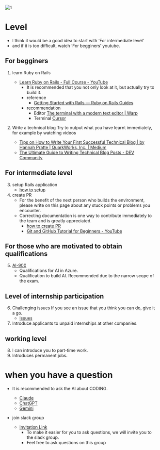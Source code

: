 ![1](https://github.com/user-attachments/assets/685220c3-07bb-4b3e-8950-89fa434d24ca)

# Level
* I think it would be a good idea to start with ‘For intermediate level’ 
* and if it is too difficult, watch ‘For begginers’ youtube.

## For begginers
1. learn Ruby on Rails
     * [Learn Ruby on Rails \- Full Course \- YouTube](https://www.youtube.com/watch?v=fmyvWz5TUWg)
       * It is recommended that you not only look at it, but actually try to build it.
       * reference
           * [Getting Started with Rails — Ruby on Rails Guides](https://guides.rubyonrails.org/getting_started.html)
       * recommendation
            * Editor
            [The terminal with a modern text editor \| Warp](https://www.warp.dev/text-editor)
            * Terminal
            [Cursor](https://www.cursor.com/)

2. Write a technical blog
Try to output what you have learnt immediately, for example by watching videos
      * [Tips on How to Write Your First Successful Technical Blog \| by Hannah Pratte \| QuarkWorks, Inc\. \| Medium](https://medium.com/quark-works/tips-on-how-to-write-your-first-successful-technical-blog-4cb65e5b4ce4)
      * [The Ultimate Guide to Writing Technical Blog Posts \- DEV Community](https://dev.to/blackgirlbytes/the-ultimate-guide-to-writing-technical-blog-posts-5464)

## For intermediate level
3. setup Rails application
   * [how to setup](https://github.com/nishikawa1031/mainApp?tab=readme-ov-file#how-to-setup)
4. create PR
   * For the benefit of the next person who builds the environment, please write on this page about any stuck points or problems you encounter.
   * Correcting documentation is one way to contribute immediately to the team and is greatly appreciated.
     * [how to create PR](documents/work_way/pr.md)
     * [Git and GitHub Tutorial for Beginners \- YouTube](https://www.youtube.com/watch?v=tRZGeaHPoaw)

## For those who are motivated to obtain qualifications
5. [AI-900](https://learn.microsoft.com/en-us/credentials/certifications/azure-ai-fundamentals/?practice-assessment-type=certification)
   * Qualifications for AI in Azure.
   * Qualification to build AI. Recommended due to the narrow scope of the exam.

## Level of internship participation
6. Challenging issues
If you see an issue that you think you can do, give it a go.
   * [Issues](https://github.com/nishikawa1031/mainApp/issues)
7. Introduce applicants to unpaid internships at other companies.

## working level
8. I can introduce you to part-time work.
9. Introduces permanent jobs.

# when you have a question
* It is recommended to ask the AI about CODING.
  * [Claude](https://claude.ai/new)
  * [ChatGPT](https://chatgpt.com/)
  * [Gemini](https://gemini.google.com/app)

* join slack group
     * [Invitation Link](https://join.slack.com/t/artinternship/shared_invite/zt-2p0dn32tu-pMI7GtfsTifKIDHxPPze9w)
         * To make it easier for you to ask questions, we will invite you to the slack group.
         * Feel free to ask questions on this group
     
## 

